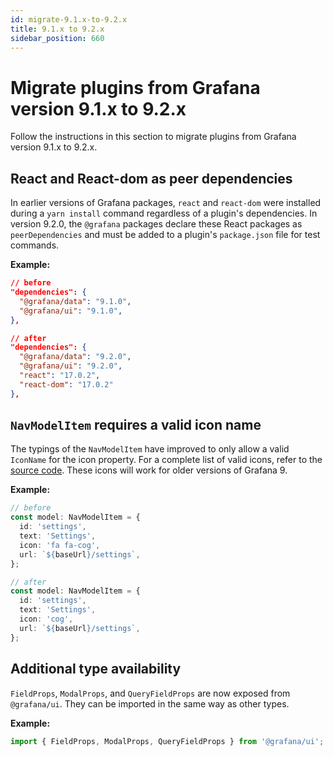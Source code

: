 ```yaml
---
id: migrate-9.1.x-to-9.2.x
title: 9.1.x to 9.2.x
sidebar_position: 660
---
```


# Migrate plugins from Grafana version 9.1.x to 9.2.x

Follow the instructions in this section to migrate plugins from Grafana version 9.1.x to 9.2.x.

## React and React-dom as peer dependencies

In earlier versions of Grafana packages, `react` and `react-dom` were installed during a `yarn install` command regardless of a plugin's dependencies. In version 9.2.0, the `@grafana` packages declare these React packages as `peerDependencies` and must be added to a plugin's `package.json` file for test commands.

**Example:**

```json
// before
"dependencies": {
  "@grafana/data": "9.1.0",
  "@grafana/ui": "9.1.0",
},

// after
"dependencies": {
  "@grafana/data": "9.2.0",
  "@grafana/ui": "9.2.0",
  "react": "17.0.2",
  "react-dom": "17.0.2"
},

```

## `NavModelItem` requires a valid icon name

The typings of the `NavModelItem` have improved to only allow a valid `IconName` for the icon property. For a complete list of valid icons, refer to the [source code](https://github.com/grafana/grafana/blob/v9.2.0-beta1/packages/grafana-data/src/types/icon.ts). These icons will work for older versions of Grafana 9.

**Example:**

```ts
// before
const model: NavModelItem = {
  id: 'settings',
  text: 'Settings',
  icon: 'fa fa-cog',
  url: `${baseUrl}/settings`,
};

// after
const model: NavModelItem = {
  id: 'settings',
  text: 'Settings',
  icon: 'cog',
  url: `${baseUrl}/settings`,
};
```

## Additional type availability

`FieldProps`, `ModalProps`, and `QueryFieldProps` are now exposed from `@grafana/ui`. They can be imported in the same way as other types.

**Example:**

```ts
import { FieldProps, ModalProps, QueryFieldProps } from '@grafana/ui';
```
